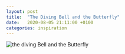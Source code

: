 ```yaml
---
layout: post
title:  "The Diving Bell and the Butterfly"
date:   2020-08-05 21:11:00 +0100
categories: inspiration
---
```

![the diving Bell and the Butterfly](https://i.pinimg.com/originals/57/e2/c3/57e2c395b6b82d1ae3a76505bf32f0b4.jpg)